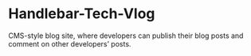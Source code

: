 # Handlebar-Tech-Vlog
CMS-style blog site, where developers can publish their blog posts and comment on other developers’ posts.
